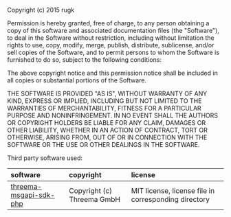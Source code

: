 Copyright (c) 2015 rugk

Permission is hereby granted, free of charge, to any person obtaining a copy of this software and associated documentation files (the "Software"), to deal in the Software without restriction, including without limitation the rights to use, copy, modify, merge, publish, distribute, sublicense, and/or sell copies of the Software, and to permit persons to whom the Software is furnished to do so, subject to the following conditions:

The above copyright notice and this permission notice shall be included in all copies or substantial portions of the Software.

THE SOFTWARE IS PROVIDED "AS IS", WITHOUT WARRANTY OF ANY KIND, EXPRESS OR IMPLIED, INCLUDING BUT NOT LIMITED TO THE WARRANTIES OF MERCHANTABILITY, FITNESS FOR A PARTICULAR PURPOSE AND NONINFRINGEMENT. IN NO EVENT SHALL THE AUTHORS OR COPYRIGHT HOLDERS BE LIABLE FOR ANY CLAIM, DAMAGES OR OTHER LIABILITY, WHETHER IN AN ACTION OF CONTRACT, TORT OR OTHERWISE, ARISING FROM, OUT OF OR IN CONNECTION WITH THE SOFTWARE OR THE USE OR OTHER DEALINGS IN THE SOFTWARE.

Third party software used:

software                    | copyright                       | license
:-------------------------- | :------------------------------ | :--------------------------------------
[threema-msgapi-sdk-php](1) | Copyright (c) Threema GmbH | MIT license, license file in corresponding directory

[1]: https://github.com/threema-ch/threema-msgapi-sdk-php
